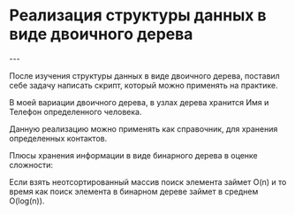 
<h1>Реализация структуры данных в виде двоичного дерева</h1>
---

<p>После изучения структуры данных в виде двоичного дерева, поставил себе задачу написать скрипт, который можно применять на практике. </p>
<p>В моей вариации двоичного дерева, в узлах дерева хранится Имя и Телефон определенного человека.</p>
<p>Данную реализацию можно применять как справочник, для хранения определенных контактов.</p>
<p>Плюсы хранения информации в виде бинарного дерева в оценке сложности:</p>
</p>Если взять неотсортированный массив поиск элемента займет O(n) и то время как поиск элемента в бинарном дереве займет в среднем O(log(n)).</p>
